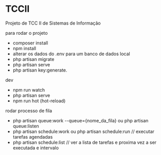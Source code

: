 # TCCII
 Projeto de TCC II de Sistemas de Informação



para rodar o projeto

- composer install
- npm install
- alterar os dados do .env para um banco de dados local 
- php artisan migrate
- php artisan serve
- php artisan key:generate.


dev

- npm run watch
- php artisan serve
- npm run hot (hot-reload)


rodar processo de fila

- php artisan queue:work --queue={nome_da_fila} ou php artisan queue:listen 
- php artisan schedule:work ou php artisan schedule:run  // executar tarefas agendadas
- php artisan schedule:list // ver a lista de tarefas e proxima vez a ser executada  e intervalo

